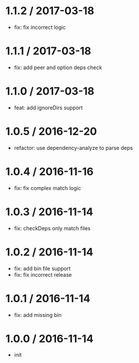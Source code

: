 
1.1.2 / 2017-03-18
==================

  * fix: fix incorrect logic

1.1.1 / 2017-03-18
==================

  * fix: add peer and option deps check

1.1.0 / 2017-03-18
==================

  * feat: add ignoreDirs support

1.0.5 / 2016-12-20
==================

  * refactor: use dependency-analyze to parse deps

1.0.4 / 2016-11-16
==================

  * fix: fix complex match logic

1.0.3 / 2016-11-14
==================

  * fix: checkDeps only match files

1.0.2 / 2016-11-14
==================

  * fix: add bin file support
  * fix: fix incorrect release

1.0.1 / 2016-11-14
==================

  * fix: add missing bin

1.0.0 / 2016-11-14
=====================

  * init
